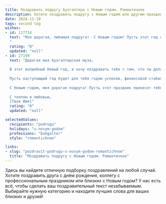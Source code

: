 ```yaml
---
title: Поздравить подругу бухгалтера с Новым годом. Романтичное
description: Хотите поздравить подругу с Новым годом или другим праздником? Наш ИИ создаст незабываемое поздравление, а вы обязательно выделитесь среди других.  
date: 2024-11-10
tags: second tag
wishes:
- id: 117714
  text: "Моя дорогая, любимая подруга!  С Новым годом! Пусть этот год станет для тебя таким же волшебным и прекрасным, как ты сама.  Пусть в твоей жизни будет столько же порядка и гармонии, сколько ты вносишь в мир цифр и отчетов. Желаю тебе любви, счастья, исполнения всех желаний и, конечно же,  легких рабочих будней!  Пусть Новый год принесет новые радостные события и подарит незабываемые моменты.  Целую тебя крепко-крепко!
  "
  rating: "0"
  updated: "null"
- id: 27199
  text: "Дорогая моя бухгалтерская муза,
  
  В этот волшебный Новый год, я хочу поздравить тебя с тем, что ты делаешь мир чуточку лучше своим умением считать и анализировать. Пусть каждый день приносит тебе радость и удовлетворение от твоей нелегкой, но такой важной работы.
  
  Пусть наступающий год будет для тебя годом успехов, финансовой стабильности и романтических встреч. Пусть твои мечты о любви и счастье сбудутся, и каждый новый день будет наполнен любовью и теплом.
  
  С Новым годом, моя дорогая подруга! Пусть этот праздник принесет тебе столько же радости и счастья, сколько ты даришь другим своим профессионализмом и заботой.
  
  С теплом и любовью,
  [Твое Имя]"
  rating: "0"
  updated: "null"

selectedValues:
  recipients: "podrugu"
  holidays: "s-novym-godom"
  professions: "buhgalter"
  style: "romantichnoe"

links:
- slug: "pozdravit-podrugu-s-novym-godom-romantichnoe"
  title: "Поздравить подругу с Новым годом. Романтичное"
---
```


Здесь вы найдете отличную подборку поздравлений на любой случай.
Хотите поздравить друга с днём рождения, коллегу с профессиональным праздником или близких с Новым годом? У нас есть всё, чтобы сделать ваш поздравительный текст незабываемым. Выбирайте нужную категорию и находите лучшие слова для ваших близких и друзей!
